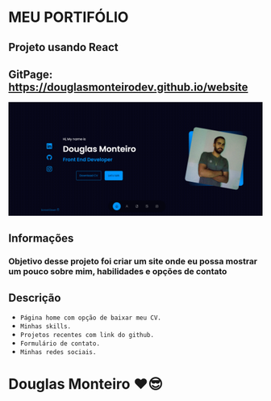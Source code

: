 # MEU PORTIFÓLIO

## Projeto usando React

## GitPage: https://douglasmonteirodev.github.io/website

 <p align="center">
      <img src="src/assets/preview/home.png">
</p>

## Informações

### Objetivo desse projeto foi criar um site onde eu possa mostrar um pouco sobre mim, habilidades e opções de contato

## Descrição

- `Página home com opção de baixar meu CV.`
- `Minhas skills.`
- `Projetos recentes com link do github.`
- `Formulário de contato.`
- `Minhas redes sociais.`

# Douglas Monteiro ❤😎
